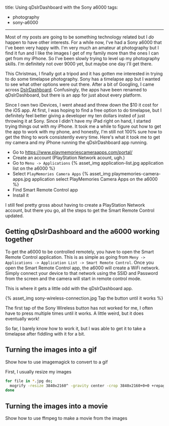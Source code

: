 title: Using qDslrDashboard with the Sony a6000
tags:
- photography
- sony-a6000
---

Most of my posts are going to be something technology related but I _do_ happen
to have other interests. For a while now, I've had a Sony a6000 that I've been
very happy with. I'm very much an amateur at photography but I find it fun and I
like the images I get of my family more than the ones I can get from my iPhone.
So I've been slowly trying to level up my photography skills. I'm definitely not
over 9000 yet, but maybe one day I'll get there.

This Christmas, I finally got a tripod and it has gotten me interested in trying
to do some timelapse photography. Sony has a timelapse app but I wanted to see
what other options were out there. After a bit of Googling, I came across
[DslrDashboard](http://dslrdashboard.info). Confusingly, the apps have been
renamed to qDslrDashboard, but there is an app for just about every platform.

Since I own two iDevices, I went ahead and threw down the $10 it cost for the
iOS app. At first, I was hoping to find a free option to do timelapse, but I
definitely feel better giving a developer my ten dollars insted of just throwing
it at Sony. Since I didn't have my iPad right on hand, I started trying things
out with my iPhone. It took me a while to figure out how to get the app to work
with my phone, and honestly, I'm still not 100% sure how to get the thing to
work consistently every time. Here's what it took me to get my camera and my
iPhone running the qDslrDashboard app running.

* Go to https://www.playmemoriescameraapps.com/portal/
* Create an account (PlayStation Network acount, ugh.)
* Go to `Menu -> Applications`
{% asset_img application-list.jpg application list on the a6000 %}
* Select `PlayMemories Camera Apps`
{% asset_img playmemories-camera-apps.jpg application select PlayMemories
    Camera Apps on the a6000 %}
* Find Smart Remote Control app
* Install it

I still feel pretty gross about having to create a PlayStation Network account,
but there you go, all the steps to get the Smart Remote Control updated.

## Getting qDslrDashboard and the a6000 working together

To get the a6000 to be controlled remotely, you have to open the Smart Remote
Control application. This is as simple as going from `Meny -> Applications ->
Application List -> Smart Remote Control`. Once you open the Smart Remote
Control app, the a6000 will create a WiFi network. Simply connect your device to
that network using the SSID and Password from the screen and the camera will
start in remote control mode.

This is where it gets a little odd with the qDslrDashboard app.

{% asset_img sony-wireless-connection.jpg Tap the button until it works %}

The first tap of the Sony Wireless button has not worked for me, I often have to
press multiple times until it works. A little weird, but it does eventually
work!


So far, I barely know how to work it, but I was able to get it to take a
timelapse after fiddling with it for a bit.

## Turning the images into a gif

Show how to use imagemagick to convert to a gif

First, I usually resize my images

```bash
for file in *.jpg do;
  mogrify -resize 3840x2160^ -gravity center -crop 3840x2160+0+0 +repage
done
```

## Turning the images into a movie

Show how to use ffmpeg to make a movie from the images
